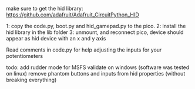 make sure to get the hid library: https://github.com/adafruit/Adafruit_CircuitPython_HID

1: copy the code.py, boot.py and hid_gamepad.py to the pico.
2: install the hid library in the lib folder
3: unmount, and reconnect pico, device should appear as hid device with an x and y axis

Read comments in code.py for help adjusting the inputs for your potentiometers

todo:
add rudder mode for MSFS
validate on windows (software was tested on linux)
remove phantom buttons and inputs from hid properties (without breaking everything)
